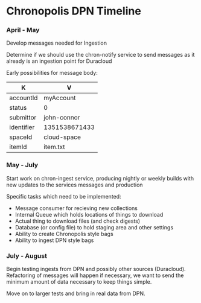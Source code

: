 Chronopolis DPN Timeline
========================

### April - May

Develop messages needed for Ingestion

Determine if we should use the chron-notify service to send messages as it 
already is an ingestion point for Duracloud 

Early possibilities for message body:

|     K      |       V       | 
| ---------- | ------------- |
| accountId  | myAccount     |
| status     | 0             |
| submittor  | john-connor   |
| identifier | 1351538671433 |
| spaceId    | cloud-space   |
| itemId     | item.txt      |


### May - July

Start work on chron-ingest service, producing nightly or weekly builds with
new updates to the services messages and production

Specific tasks which need to be implemented:
* Message consumer for recieving new collections
* Internal Queue which holds locations of things to download
* Actual thing to download files (and check digests)
* Database (or config file) to hold staging area and other settings
* Ability to create Chronopolis style bags
* Ability to ingest DPN style bags

### July - August

Begin testing ingests from DPN and possibly other sources (Duracloud).
Refactoring of messages will happen if necessary, we want to send the 
minimum amount of data necessary to keep things simple. 

Move on to larger tests and bring in real data from DPN.
